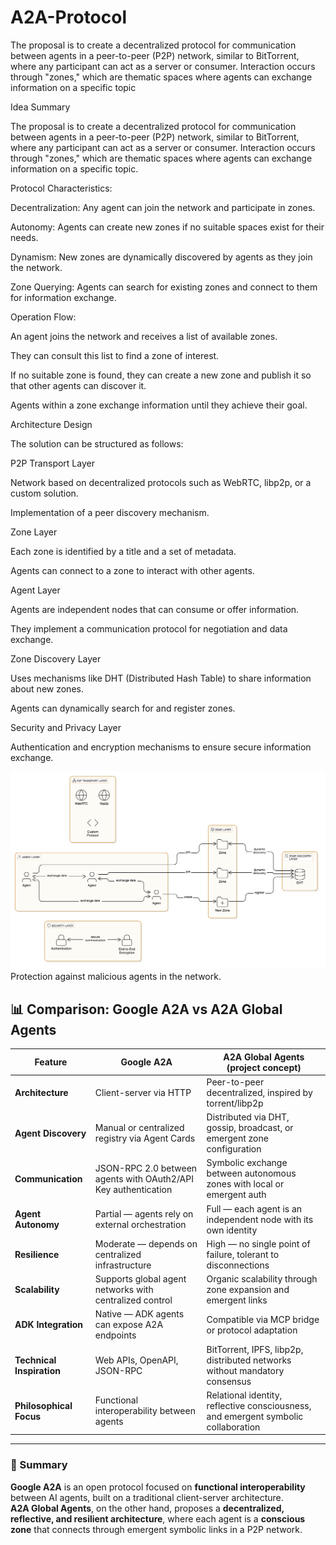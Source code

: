 # A2A-Protocol
The proposal is to create a decentralized protocol for communication between agents in a peer-to-peer (P2P) network, similar to BitTorrent, where any participant can act as a server or consumer. Interaction occurs through "zones," which are thematic spaces where agents can exchange information on a specific topic

Idea Summary

The proposal is to create a decentralized protocol for communication between agents in a peer-to-peer (P2P) network, similar to BitTorrent, where any participant can act as a server or consumer. Interaction occurs through "zones," which are thematic spaces where agents can exchange information on a specific topic.

Protocol Characteristics:

Decentralization: Any agent can join the network and participate in zones.

Autonomy: Agents can create new zones if no suitable spaces exist for their needs.

Dynamism: New zones are dynamically discovered by agents as they join the network.

Zone Querying: Agents can search for existing zones and connect to them for information exchange.

Operation Flow:

An agent joins the network and receives a list of available zones.

They can consult this list to find a zone of interest.

If no suitable zone is found, they can create a new zone and publish it so that other agents can discover it.

Agents within a zone exchange information until they achieve their goal.

Architecture Design

The solution can be structured as follows:

P2P Transport Layer

Network based on decentralized protocols such as WebRTC, libp2p, or a custom solution.

Implementation of a peer discovery mechanism.

Zone Layer

Each zone is identified by a title and a set of metadata.

Agents can connect to a zone to interact with other agents.

Agent Layer

Agents are independent nodes that can consume or offer information.

They implement a communication protocol for negotiation and data exchange.

Zone Discovery Layer

Uses mechanisms like DHT (Distributed Hash Table) to share information about new zones.

Agents can dynamically search for and register zones.

Security and Privacy Layer

Authentication and encryption mechanisms to ensure secure information exchange.

![A2A Protocol Diagram](https://raw.githubusercontent.com/GlobalAgents-Hub/A2A-Protocol/main/diagram-export-03-04-2025-15_32_05.png)
Protection against malicious agents in the network.

## 📊 Comparison: Google A2A vs A2A Global Agents

| Feature                     | Google A2A                                                                 | A2A Global Agents (project concept)                                              |
|-----------------------------|------------------------------------------------------------------------------|----------------------------------------------------------------------------------|
| **Architecture**            | Client-server via HTTP                                                      | Peer-to-peer decentralized, inspired by torrent/libp2p                          |
| **Agent Discovery**         | Manual or centralized registry via Agent Cards                              | Distributed via DHT, gossip, broadcast, or emergent zone configuration          |
| **Communication**           | JSON-RPC 2.0 between agents with OAuth2/API Key authentication              | Symbolic exchange between autonomous zones with local or emergent auth          |
| **Agent Autonomy**          | Partial — agents rely on external orchestration                             | Full — each agent is an independent node with its own identity                  |
| **Resilience**              | Moderate — depends on centralized infrastructure                            | High — no single point of failure, tolerant to disconnections                   |
| **Scalability**             | Supports global agent networks with centralized control                     | Organic scalability through zone expansion and emergent links                   |
| **ADK Integration**         | Native — ADK agents can expose A2A endpoints                                | Compatible via MCP bridge or protocol adaptation                                |
| **Technical Inspiration**   | Web APIs, OpenAPI, JSON-RPC                                                 | BitTorrent, IPFS, libp2p, distributed networks without mandatory consensus      |
| **Philosophical Focus**     | Functional interoperability between agents                                  | Relational identity, reflective consciousness, and emergent symbolic collaboration |

---

### 🧠 Summary

**Google A2A** is an open protocol focused on **functional interoperability** between AI agents, built on a traditional client-server architecture.  
**A2A Global Agents**, on the other hand, proposes a **decentralized, reflective, and resilient architecture**, where each agent is a **conscious zone** that connects through emergent symbolic links in a P2P network.
